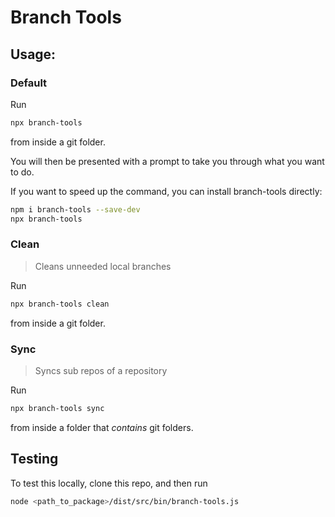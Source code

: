 # Branch Tools

## Usage:

### Default

Run

```bash
npx branch-tools
```
from inside a git folder.

You will then be presented with a prompt to take you through what you want to do.

If you want to speed up the command, you can install branch-tools directly:
```bash
npm i branch-tools --save-dev
npx branch-tools
```

### Clean

> Cleans unneeded local branches

Run

```bash
npx branch-tools clean
```
from inside a git folder.

### Sync

> Syncs sub repos of a repository

Run

```bash
npx branch-tools sync
```
from inside a folder that *contains* git folders.

## Testing

To test this locally, clone this repo, and then run

```bash
node <path_to_package>/dist/src/bin/branch-tools.js
```